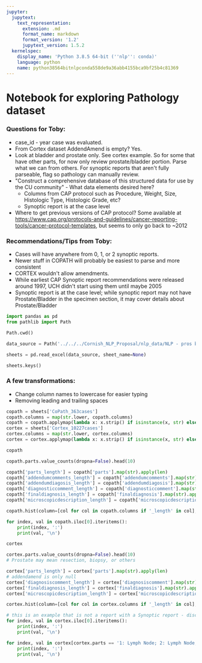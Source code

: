 ```yaml
---
jupyter:
  jupytext:
    text_representation:
      extension: .md
      format_name: markdown
      format_version: '1.2'
      jupytext_version: 1.5.2
  kernelspec:
    display_name: 'Python 3.8.5 64-bit (''nlp'': conda)'
    language: python
    name: python38564bitnlpconda558de9a36abb4155bca9bf25b4c81369
---
```


# Notebook for exploring Pathology dataset

### Questions for Toby:
* case_id - year case was evaluated.
* From Cortex dataset AddendAmend is empty? Yes.
* Look at bladder and prostate only. See cortex example. So for some that have other parts, for now only review prostate/bladder portion. Parse what we can from others. For synoptic reports that aren't fully parseable,  flag so pathology can manually review.
* "Construct a comprehensive database of this structured data for use by the CU community" - What data elements desired here?
  * Columns from CAP protocol such as Procedure, Weight, Size, Histologic Type, Histologic Grade, etc?
  * Synoptic report is at the case level
* Where to get previous versions of CAP protocol? Some available at https://www.cap.org/protocols-and-guidelines/cancer-reporting-tools/cancer-protocol-templates, but seems to only go back to ~2012

### Recommendations/Tips from Toby:
* Cases will have anywhere from 0, 1, or 2 synoptic reports.
* Newer stuff in COPATH will probably be easiest to parse and more consistent
* CORTEX wouldn't allow amendments.
* While earliest CAP Synoptic report recommendations were released around 1997, UCH didn't start using them until maybe 2005
* Synoptic report is at the case level; while synoptic report may not have Prostate/Bladder in the specimen section, it may cover details about Prostate/Bladder

```python
import pandas as pd
from pathlib import Path
```

```python
Path.cwd()
```

```python
data_source = Path('../../../Cornish_NLP_Proposal/nlp_data/NLP - pros blad - deid - 2020-07-29.xlsx')
```

```python
sheets = pd.read_excel(data_source, sheet_name=None)
```

```python
sheets.keys()
```

### A few transformations:

* Change column names to lowercase for easier typing
* Removing leading and trailing spaces

```python
copath = sheets['CoPath_363cases']
copath.columns = map(str.lower, copath.columns)
copath = copath.applymap(lambda x: x.strip() if isinstance(x, str) else x)
cortex = sheets['Cortex_10227cases']
cortex.columns = map(str.lower, cortex.columns)
cortex = cortex.applymap(lambda x: x.strip() if isinstance(x, str) else x)
```

```python
copath
```

```python
copath.parts.value_counts(dropna=False).head(10)
```

```python
copath['parts_length'] = copath['parts'].map(str).apply(len)
copath['addendumcomments_length'] = copath['addendumcomments'].map(str).apply(len)
copath['addendumdiagosis_length'] = copath['addendumdiagosis'].map(str).apply(len)
copath['diagnosticcomment_length'] = copath['diagnosticcomment'].map(str).apply(len)
copath['finaldiagnosis_length'] = copath['finaldiagnosis'].map(str).apply(len)
copath['microscopicdescription_length'] = copath['microscopicdescription'].map(str).apply(len)
```

```python
copath.hist(column=[col for col in copath.columns if '_length' in col], bins=50, figsize=(20, 4), layout=(1,6))
```

```python
for index, val in copath.iloc[0].iteritems():
    print(index, ':')
    print(val, '\n')
```

```python
cortex
```

```python
cortex.parts.value_counts(dropna=False).head(10)
# Prostate may mean resection, biopsy, or others
```

```python
cortex['parts_length'] = cortex['parts'].map(str).apply(len)
# addendamend is only null
cortex['diagnosiscomment_length'] = cortex['diagnosiscomment'].map(str).apply(len)
cortex['finaldiagnosis_length'] = cortex['finaldiagnosis'].map(str).apply(len)
cortex['microscopicdescription_length'] = cortex['microscopicdescription'].map(str).apply(len)
```

```python
cortex.hist(column=[col for col in cortex.columns if '_length' in col], bins=50, figsize=(16, 4), layout=(1,4))
```

```python
# this is an example that is not a report with a Synoptic report - discard this one
for index, val in cortex.iloc[0].iteritems():
    print(index, ':')
    print(val, '\n')
```

```python
for index, val in cortex[cortex.parts == '1: Lymph Node; 2: Lymph Node; 3: Prostate'].iloc[0].iteritems():
    print(index, ':')
    print(val, '\n')
```

```python

```

```python

```
